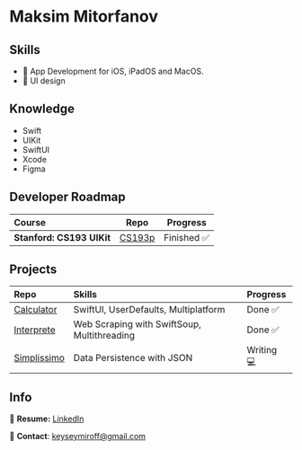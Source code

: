 # Maksim Mitorfanov

## Skills
- 🍏 App Development for iOS, iPadOS and MacOS.
- 🌷 UI design

## Knowledge
- Swift
- UIKit
- SwiftUI
- Xcode
- Figma

## Developer Roadmap
| Course                                      | Repo                                                                          | Progress                    |   
| :---                                        | :---:                                                                         | :---:                        | 
| **Stanford: CS193 UIKit**                   | [CS193p](https://github.com/maksim-mitrofanov/CS193p-UIKit)                   |  Finished  ✅    | 


## Projects
| Repo                                                                     | Skills                                                             | Progress           | 
| :---                                                                     |  :---                                                              | :---               |
| [Calculator](https://github.com/maksim-mitrofanov/Calculator)            |  SwiftUI, UserDefaults, Multiplatform                              | Done ✅            |
| [Interprete](https://github.com/maksim-mitrofanov/Interprete)            |  Web Scraping with SwiftSoup, Multithreading                       | Done ✅            |
| [Simplissimo](https://github.com/maksim-mitrofanov/Simplissimo)          |  Data Persistence with JSON                                        | Writing 💻         |            |

## Info
📝 **Resume:** [LinkedIn](https://www.linkedin.com/in/maksim-mitrofanov-932887256/overlay/1635524380320/single-media-viewer/?profileId=ACoAAD8iPHYBa8qTWZ3MJqa1wnoQUsoRS5bazcc)

📨 **Contact**: keyseymiroff@gmail.com
